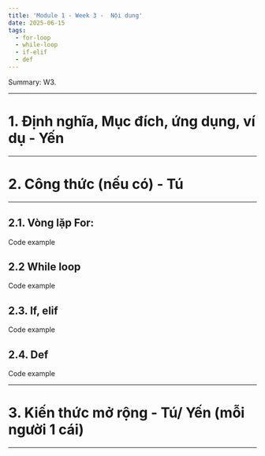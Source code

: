 ```yaml
---
title: 'Module 1 - Week 3 -  Nội dung'
date: 2025-06-15
tags:
  - for-loop
  - while-loop
  - if-elif
  - def
---
```


Summary: W3. 

---

# 1. Định nghĩa, Mục đích, ứng dụng, ví dụ - Yến

---

# 2. Công thức (nếu có) - Tú

---

## 2.1. Vòng lặp For:

Code example

## 2.2 While loop

Code example

## 2.3. If, elif

Code example

## 2.4. Def

Code example

---

# 3. Kiến thức mở rộng - Tú/ Yến (mỗi người 1 cái)

---
